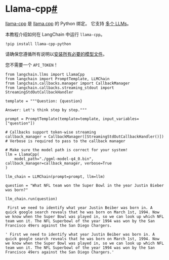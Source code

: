 

Llama-cpp[#](#llama-cpp "此标题的永久链接")
===================================

[llama-cpp](https://github.com/abetlen/llama-cpp-python) 是 [llama.cpp](https://github.com/ggerganov/llama.cpp) 的 Python 绑定。
它支持 [多个 LLMs](https://github.com/ggerganov/llama.cpp)。

本教程介绍如何在 LangChain 中运行 `llama-cpp`。

```
!pip install llama-cpp-python

```

请确保您遵循所有说明以[安装所有必要的模型文件](https://github.com/ggerganov/llama.cpp)。

您不需要一个 `API_TOKEN`！

```
from langchain.llms import LlamaCpp
from langchain import PromptTemplate, LLMChain
from langchain.callbacks.manager import CallbackManager
from langchain.callbacks.streaming_stdout import StreamingStdOutCallbackHandler

```

```
template = """Question: {question}

Answer: Let's think step by step."""

prompt = PromptTemplate(template=template, input_variables=["question"])

```

```
# Callbacks support token-wise streaming
callback_manager = CallbackManager([StreamingStdOutCallbackHandler()])
# Verbose is required to pass to the callback manager

# Make sure the model path is correct for your system!
llm = LlamaCpp(
    model_path="./ggml-model-q4_0.bin", callback_manager=callback_manager, verbose=True
)

```

```
llm_chain = LLMChain(prompt=prompt, llm=llm)

```

```
question = "What NFL team won the Super Bowl in the year Justin Bieber was born?"

llm_chain.run(question)

```

```
 First we need to identify what year Justin Beiber was born in. A quick google search reveals that he was born on March 1st, 1994. Now we know when the Super Bowl was played in, so we can look up which NFL team won it. The NFL Superbowl of the year 1994 was won by the San Francisco 49ers against the San Diego Chargers.

```

```
' First we need to identify what year Justin Beiber was born in. A quick google search reveals that he was born on March 1st, 1994. Now we know when the Super Bowl was played in, so we can look up which NFL team won it. The NFL Superbowl of the year 1994 was won by the San Francisco 49ers against the San Diego Chargers.'

```

